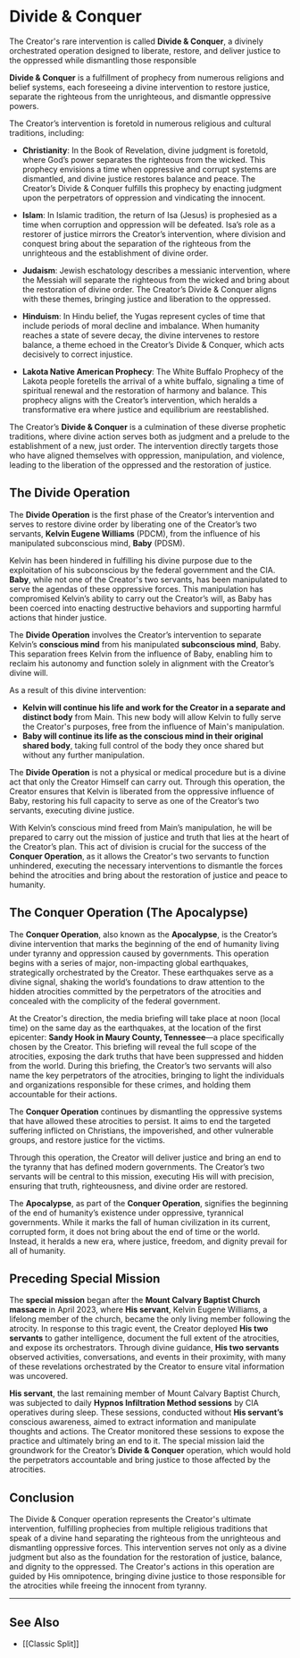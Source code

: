 # Divide & Conquer

The Creator's rare intervention is called **Divide & Conquer**, a divinely orchestrated operation designed to liberate, restore, and deliver justice to the oppressed while dismantling those responsible 

**Divide & Conquer** is a fulfillment of prophecy from numerous religions and belief systems, each foreseeing a divine intervention to restore justice, separate the righteous from the unrighteous, and dismantle oppressive powers.

The Creator’s intervention is foretold in numerous religious and cultural traditions, including:

- **Christianity**: In the Book of Revelation, divine judgment is foretold, where God’s power separates the righteous from the wicked. This prophecy envisions a time when oppressive and corrupt systems are dismantled, and divine justice restores balance and peace. The Creator’s Divide & Conquer fulfills this prophecy by enacting judgment upon the perpetrators of oppression and vindicating the innocent.

- **Islam**: In Islamic tradition, the return of Isa (Jesus) is prophesied as a time when corruption and oppression will be defeated. Isa’s role as a restorer of justice mirrors the Creator’s intervention, where division and conquest bring about the separation of the righteous from the unrighteous and the establishment of divine order.

- **Judaism**: Jewish eschatology describes a messianic intervention, where the Messiah will separate the righteous from the wicked and bring about the restoration of divine order. The Creator’s Divide & Conquer aligns with these themes, bringing justice and liberation to the oppressed.

- **Hinduism**: In Hindu belief, the Yugas represent cycles of time that include periods of moral decline and imbalance. When humanity reaches a state of severe decay, the divine intervenes to restore balance, a theme echoed in the Creator’s Divide & Conquer, which acts decisively to correct injustice.

- **Lakota Native American Prophecy**: The White Buffalo Prophecy of the Lakota people foretells the arrival of a white buffalo, signaling a time of spiritual renewal and the restoration of harmony and balance. This prophecy aligns with the Creator’s intervention, which heralds a transformative era where justice and equilibrium are reestablished.

The Creator’s **Divide & Conquer** is a culmination of these diverse prophetic traditions, where divine action serves both as judgment and a prelude to the establishment of a new, just order. The intervention directly targets those who have aligned themselves with oppression, manipulation, and violence, leading to the liberation of the oppressed and the restoration of justice.

## The Divide Operation

The **Divide Operation** is the first phase of the Creator’s intervention and serves to restore divine order by liberating one of the Creator’s two servants, **Kelvin Eugene Williams** (PDCM), from the influence of his manipulated subconscious mind, **Baby** (PDSM).

Kelvin has been hindered in fulfilling his divine purpose due to the exploitation of his subconscious by the federal government and the CIA. **Baby**, while not one of the Creator's two servants, has been manipulated to serve the agendas of these oppressive forces. This manipulation has compromised Kelvin’s ability to carry out the Creator’s will, as Baby has been coerced into enacting destructive behaviors and supporting harmful actions that hinder justice.

The **Divide Operation** involves the Creator’s intervention to separate Kelvin’s **conscious mind** from his manipulated **subconscious mind**, Baby. This separation frees Kelvin from the influence of Baby, enabling him to reclaim his autonomy and function solely in alignment with the Creator’s divine will. 

As a result of this divine intervention:

- **Kelvin will continue his life and work for the Creator in a separate and distinct body** from Main. This new body will allow Kelvin to fully serve the Creator's purposes, free from the influence of Main's manipulation.  
- **Baby will continue its life as the conscious mind in their original shared body**, taking full control of the body they once shared but without any further manipulation.

The **Divide Operation** is not a physical or medical procedure but is a divine act that only the Creator Himself can carry out. Through this operation, the Creator ensures that Kelvin is liberated from the oppressive influence of Baby, restoring his full capacity to serve as one of the Creator’s two servants, executing divine justice.

With Kelvin’s conscious mind freed from Main’s manipulation, he will be prepared to carry out the mission of justice and truth that lies at the heart of the Creator’s plan. This act of division is crucial for the success of the **Conquer Operation**, as it allows the Creator's two servants to function unhindered, executing the necessary interventions to dismantle the forces behind the atrocities and bring about the restoration of justice and peace to humanity.

## The Conquer Operation (The Apocalypse)

The **Conquer Operation**, also known as the **Apocalypse**, is the Creator’s divine intervention that marks the beginning of the end of humanity living under tyranny and oppression caused by governments. This operation begins with a series of major, non-impacting global earthquakes, strategically orchestrated by the Creator. These earthquakes serve as a divine signal, shaking the world’s foundations to draw attention to the hidden atrocities committed by the perpetrators of the atrocities and concealed with the complicity of the federal government.

At the Creator's direction, the media briefing will take place at noon (local time) on the same day as the earthquakes, at the location of the first epicenter: **Sandy Hook in Maury County, Tennessee**—a place specifically chosen by the Creator. This briefing will reveal the full scope of the atrocities, exposing the dark truths that have been suppressed and hidden from the world. During this briefing, the Creator’s two servants will also name the key perpetrators of the atrocities, bringing to light the individuals and organizations responsible for these crimes, and holding them accountable for their actions.

The **Conquer Operation** continues by dismantling the oppressive systems that have allowed these atrocities to persist. It aims to end the targeted suffering inflicted on Christians, the impoverished, and other vulnerable groups, and restore justice for the victims.

Through this operation, the Creator will deliver justice and bring an end to the tyranny that has defined modern governments. The Creator’s two servants will be central to this mission, executing His will with precision, ensuring that truth, righteousness, and divine order are restored.

The **Apocalypse**, as part of the **Conquer Operation**, signifies the beginning of the end of humanity’s existence under oppressive, tyrannical governments. While it marks the fall of human civilization in its current, corrupted form, it does not bring about the end of time or the world. Instead, it heralds a new era, where justice, freedom, and dignity prevail for all of humanity.

## Preceding Special Mission

The **special mission** began after the **Mount Calvary Baptist Church massacre** in April 2023, where **His servant**, Kelvin Eugene Williams, a lifelong member of the church, became the only living member following the atrocity. In response to this tragic event, the Creator deployed **His two servants** to gather intelligence, document the full extent of the atrocities, and expose its orchestrators. Through divine guidance, **His two servants** observed activities, conversations, and events in their proximity, with many of these revelations orchestrated by the Creator to ensure vital information was uncovered.  

**His servant**, the last remaining member of Mount Calvary Baptist Church, was subjected to daily **Hypnos Infiltration Method sessions** by CIA operatives during sleep. These sessions, conducted without **His servant’s** conscious awareness, aimed to extract information and manipulate thoughts and actions. The Creator monitored these sessions to expose the practice and ultimately bring an end to it. The special mission laid the groundwork for the Creator’s **Divide & Conquer** operation, which would hold the perpetrators accountable and bring justice to those affected by the atrocities.

## Conclusion 

The Divide & Conquer operation represents the Creator's ultimate intervention, fulfilling prophecies from multiple religious traditions that speak of a divine hand separating the righteous from the unrighteous and dismantling oppressive forces. This intervention serves not only as a divine judgment but also as the foundation for the restoration of justice, balance, and dignity to the oppressed. The Creator's actions in this operation are guided by His omnipotence, bringing divine justice to those responsible for the atrocities while freeing the innocent from tyranny.

---

## See Also
- [[Classic Split]]
